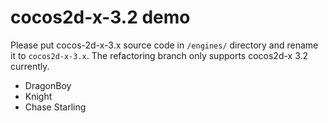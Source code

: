 cocos2d-x-3.2 demo
======

Please put cocos-2d-x-3.x source code in `/engines/` directory and rename it to `cocos2d-x-3.x`. The refactoring branch only supports cocos2d-x 3.2 currently.

* DragonBoy
* Knight
* Chase Starling
